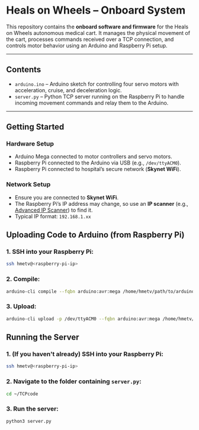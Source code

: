 # Heals on Wheels – Onboard System

This repository contains the **onboard software and firmware** for the Heals on Wheels autonomous medical cart. It manages the physical movement of the cart, processes commands received over a TCP connection, and controls motor behavior using an Arduino and Raspberry Pi setup.

---


## Contents

- `arduino.ino` – Arduino sketch for controlling four servo motors with acceleration, cruise, and deceleration logic.
- `server.py` – Python TCP server running on the Raspberry Pi to handle incoming movement commands and relay them to the Arduino.

---

## Getting Started

### Hardware Setup

- Arduino Mega connected to motor controllers and servo motors.
- Raspberry Pi connected to the Arduino via USB (e.g., `/dev/ttyACM0`).
- Raspberry Pi connected to hospital’s secure network (**Skynet WiFi**).

### Network Setup

- Ensure you are connected to **Skynet WiFi**.
- The Raspberry Pi’s IP address may change, so use an **IP scanner** (e.g., [Advanced IP Scanner](https://www.advanced-ip-scanner.com/)) to find it.
- Typical IP format: `192.168.1.xx`

## Uploading Code to Arduino (from Raspberry Pi)
### 1. SSH into your Raspberry Pi:
```bash
ssh hmetv@<raspberry-pi-ip>
```
### 2. Compile:
```bash
arduino-cli compile --fqbn arduino:avr:mega /home/hmetv/path/to/arduino.ino
```
### 3. Upload:
```bash
arduino-cli upload -p /dev/ttyACM0 --fqbn arduino:avr:mega /home/hmetv/path/to/arduino.ino
```

## Running the Server

### 1. (If you haven't already) SSH into your Raspberry Pi:
```bash
ssh hmetv@<raspberry-pi-ip>
```
### 2. Navigate to the folder containing `server.py`:
```bash
cd ~/TCPcode
```

### 3. Run the server:
```bash
python3 server.py
```
